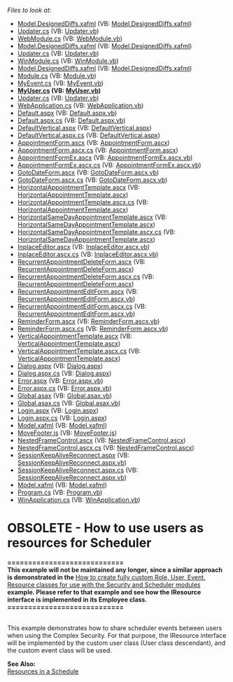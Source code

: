 <!-- default file list -->
*Files to look at*:

* [Model.DesignedDiffs.xafml](./CS/DXExample.Module.Web/Model.DesignedDiffs.xafml) (VB: [Model.DesignedDiffs.xafml](./VB/DXExample.Module.Web/Model.DesignedDiffs.xafml))
* [Updater.cs](./CS/DXExample.Module.Web/Updater.cs) (VB: [Updater.vb](./VB/DXExample.Module.Web/Updater.vb))
* [WebModule.cs](./CS/DXExample.Module.Web/WebModule.cs) (VB: [WebModule.vb](./VB/DXExample.Module.Web/WebModule.vb))
* [Model.DesignedDiffs.xafml](./CS/DXExample.Module.Win/Model.DesignedDiffs.xafml) (VB: [Model.DesignedDiffs.xafml](./VB/DXExample.Module.Win/Model.DesignedDiffs.xafml))
* [Updater.cs](./CS/DXExample.Module.Win/Updater.cs) (VB: [Updater.vb](./VB/DXExample.Module.Win/Updater.vb))
* [WinModule.cs](./CS/DXExample.Module.Win/WinModule.cs) (VB: [WinModule.vb](./VB/DXExample.Module.Win/WinModule.vb))
* [Model.DesignedDiffs.xafml](./CS/DXExample.Module/Model.DesignedDiffs.xafml) (VB: [Model.DesignedDiffs.xafml](./VB/DXExample.Module/Model.DesignedDiffs.xafml))
* [Module.cs](./CS/DXExample.Module/Module.cs) (VB: [Module.vb](./VB/DXExample.Module/Module.vb))
* [MyEvent.cs](./CS/DXExample.Module/MyEvent.cs) (VB: [MyEvent.vb](./VB/DXExample.Module/MyEvent.vb))
* **[MyUser.cs](./CS/DXExample.Module/MyUser.cs) (VB: [MyUser.vb](./VB/DXExample.Module/MyUser.vb))**
* [Updater.cs](./CS/DXExample.Module/Updater.cs) (VB: [Updater.vb](./VB/DXExample.Module/Updater.vb))
* [WebApplication.cs](./CS/DXExample.Web/ApplicationCode/WebApplication.cs) (VB: [WebApplication.vb](./VB/DXExample.Web/ApplicationCode/WebApplication.vb))
* [Default.aspx](./CS/DXExample.Web/Default.aspx) (VB: [Default.aspx.vb](./VB/DXExample.Web/Default.aspx.vb))
* [Default.aspx.cs](./CS/DXExample.Web/Default.aspx.cs) (VB: [Default.aspx.vb](./VB/DXExample.Web/Default.aspx.vb))
* [DefaultVertical.aspx](./CS/DXExample.Web/DefaultVertical.aspx) (VB: [DefaultVertical.aspx](./VB/DXExample.Web/DefaultVertical.aspx))
* [DefaultVertical.aspx.cs](./CS/DXExample.Web/DefaultVertical.aspx.cs) (VB: [DefaultVertical.aspx](./VB/DXExample.Web/DefaultVertical.aspx))
* [AppointmentForm.ascx](./CS/DXExample.Web/DevExpress/ASPxSchedulerForms/AppointmentForm.ascx) (VB: [AppointmentForm.ascx](./VB/DXExample.Web/DevExpress/ASPxSchedulerForms/AppointmentForm.ascx))
* [AppointmentForm.ascx.cs](./CS/DXExample.Web/DevExpress/ASPxSchedulerForms/AppointmentForm.ascx.cs) (VB: [AppointmentForm.ascx](./VB/DXExample.Web/DevExpress/ASPxSchedulerForms/AppointmentForm.ascx))
* [AppointmentFormEx.ascx](./CS/DXExample.Web/DevExpress/ASPxSchedulerForms/AppointmentFormEx.ascx) (VB: [AppointmentFormEx.ascx.vb](./VB/DXExample.Web/DevExpress/ASPxSchedulerForms/AppointmentFormEx.ascx.vb))
* [AppointmentFormEx.ascx.cs](./CS/DXExample.Web/DevExpress/ASPxSchedulerForms/AppointmentFormEx.ascx.cs) (VB: [AppointmentFormEx.ascx.vb](./VB/DXExample.Web/DevExpress/ASPxSchedulerForms/AppointmentFormEx.ascx.vb))
* [GotoDateForm.ascx](./CS/DXExample.Web/DevExpress/ASPxSchedulerForms/GotoDateForm.ascx) (VB: [GotoDateForm.ascx.vb](./VB/DXExample.Web/DevExpress/ASPxSchedulerForms/GotoDateForm.ascx.vb))
* [GotoDateForm.ascx.cs](./CS/DXExample.Web/DevExpress/ASPxSchedulerForms/GotoDateForm.ascx.cs) (VB: [GotoDateForm.ascx.vb](./VB/DXExample.Web/DevExpress/ASPxSchedulerForms/GotoDateForm.ascx.vb))
* [HorizontalAppointmentTemplate.ascx](./CS/DXExample.Web/DevExpress/ASPxSchedulerForms/HorizontalAppointmentTemplate.ascx) (VB: [HorizontalAppointmentTemplate.ascx](./VB/DXExample.Web/DevExpress/ASPxSchedulerForms/HorizontalAppointmentTemplate.ascx))
* [HorizontalAppointmentTemplate.ascx.cs](./CS/DXExample.Web/DevExpress/ASPxSchedulerForms/HorizontalAppointmentTemplate.ascx.cs) (VB: [HorizontalAppointmentTemplate.ascx](./VB/DXExample.Web/DevExpress/ASPxSchedulerForms/HorizontalAppointmentTemplate.ascx))
* [HorizontalSameDayAppointmentTemplate.ascx](./CS/DXExample.Web/DevExpress/ASPxSchedulerForms/HorizontalSameDayAppointmentTemplate.ascx) (VB: [HorizontalSameDayAppointmentTemplate.ascx](./VB/DXExample.Web/DevExpress/ASPxSchedulerForms/HorizontalSameDayAppointmentTemplate.ascx))
* [HorizontalSameDayAppointmentTemplate.ascx.cs](./CS/DXExample.Web/DevExpress/ASPxSchedulerForms/HorizontalSameDayAppointmentTemplate.ascx.cs) (VB: [HorizontalSameDayAppointmentTemplate.ascx](./VB/DXExample.Web/DevExpress/ASPxSchedulerForms/HorizontalSameDayAppointmentTemplate.ascx))
* [InplaceEditor.ascx](./CS/DXExample.Web/DevExpress/ASPxSchedulerForms/InplaceEditor.ascx) (VB: [InplaceEditor.ascx.vb](./VB/DXExample.Web/DevExpress/ASPxSchedulerForms/InplaceEditor.ascx.vb))
* [InplaceEditor.ascx.cs](./CS/DXExample.Web/DevExpress/ASPxSchedulerForms/InplaceEditor.ascx.cs) (VB: [InplaceEditor.ascx.vb](./VB/DXExample.Web/DevExpress/ASPxSchedulerForms/InplaceEditor.ascx.vb))
* [RecurrentAppointmentDeleteForm.ascx](./CS/DXExample.Web/DevExpress/ASPxSchedulerForms/RecurrentAppointmentDeleteForm.ascx) (VB: [RecurrentAppointmentDeleteForm.ascx](./VB/DXExample.Web/DevExpress/ASPxSchedulerForms/RecurrentAppointmentDeleteForm.ascx))
* [RecurrentAppointmentDeleteForm.ascx.cs](./CS/DXExample.Web/DevExpress/ASPxSchedulerForms/RecurrentAppointmentDeleteForm.ascx.cs) (VB: [RecurrentAppointmentDeleteForm.ascx](./VB/DXExample.Web/DevExpress/ASPxSchedulerForms/RecurrentAppointmentDeleteForm.ascx))
* [RecurrentAppointmentEditForm.ascx](./CS/DXExample.Web/DevExpress/ASPxSchedulerForms/RecurrentAppointmentEditForm.ascx) (VB: [RecurrentAppointmentEditForm.ascx.vb](./VB/DXExample.Web/DevExpress/ASPxSchedulerForms/RecurrentAppointmentEditForm.ascx.vb))
* [RecurrentAppointmentEditForm.ascx.cs](./CS/DXExample.Web/DevExpress/ASPxSchedulerForms/RecurrentAppointmentEditForm.ascx.cs) (VB: [RecurrentAppointmentEditForm.ascx.vb](./VB/DXExample.Web/DevExpress/ASPxSchedulerForms/RecurrentAppointmentEditForm.ascx.vb))
* [ReminderForm.ascx](./CS/DXExample.Web/DevExpress/ASPxSchedulerForms/ReminderForm.ascx) (VB: [ReminderForm.ascx.vb](./VB/DXExample.Web/DevExpress/ASPxSchedulerForms/ReminderForm.ascx.vb))
* [ReminderForm.ascx.cs](./CS/DXExample.Web/DevExpress/ASPxSchedulerForms/ReminderForm.ascx.cs) (VB: [ReminderForm.ascx.vb](./VB/DXExample.Web/DevExpress/ASPxSchedulerForms/ReminderForm.ascx.vb))
* [VerticalAppointmentTemplate.ascx](./CS/DXExample.Web/DevExpress/ASPxSchedulerForms/VerticalAppointmentTemplate.ascx) (VB: [VerticalAppointmentTemplate.ascx](./VB/DXExample.Web/DevExpress/ASPxSchedulerForms/VerticalAppointmentTemplate.ascx))
* [VerticalAppointmentTemplate.ascx.cs](./CS/DXExample.Web/DevExpress/ASPxSchedulerForms/VerticalAppointmentTemplate.ascx.cs) (VB: [VerticalAppointmentTemplate.ascx](./VB/DXExample.Web/DevExpress/ASPxSchedulerForms/VerticalAppointmentTemplate.ascx))
* [Dialog.aspx](./CS/DXExample.Web/Dialog.aspx) (VB: [Dialog.aspx](./VB/DXExample.Web/Dialog.aspx))
* [Dialog.aspx.cs](./CS/DXExample.Web/Dialog.aspx.cs) (VB: [Dialog.aspx](./VB/DXExample.Web/Dialog.aspx))
* [Error.aspx](./CS/DXExample.Web/Error.aspx) (VB: [Error.aspx.vb](./VB/DXExample.Web/Error.aspx.vb))
* [Error.aspx.cs](./CS/DXExample.Web/Error.aspx.cs) (VB: [Error.aspx.vb](./VB/DXExample.Web/Error.aspx.vb))
* [Global.asax](./CS/DXExample.Web/Global.asax) (VB: [Global.asax.vb](./VB/DXExample.Web/Global.asax.vb))
* [Global.asax.cs](./CS/DXExample.Web/Global.asax.cs) (VB: [Global.asax.vb](./VB/DXExample.Web/Global.asax.vb))
* [Login.aspx](./CS/DXExample.Web/Login.aspx) (VB: [Login.aspx](./VB/DXExample.Web/Login.aspx))
* [Login.aspx.cs](./CS/DXExample.Web/Login.aspx.cs) (VB: [Login.aspx](./VB/DXExample.Web/Login.aspx))
* [Model.xafml](./CS/DXExample.Web/Model.xafml) (VB: [Model.xafml](./VB/DXExample.Web/Model.xafml))
* [MoveFooter.js](./CS/DXExample.Web/MoveFooter.js) (VB: [MoveFooter.js](./VB/DXExample.Web/MoveFooter.js))
* [NestedFrameControl.ascx](./CS/DXExample.Web/NestedFrameControl.ascx) (VB: [NestedFrameControl.ascx](./VB/DXExample.Web/NestedFrameControl.ascx))
* [NestedFrameControl.ascx.cs](./CS/DXExample.Web/NestedFrameControl.ascx.cs) (VB: [NestedFrameControl.ascx](./VB/DXExample.Web/NestedFrameControl.ascx))
* [SessionKeepAliveReconnect.aspx](./CS/DXExample.Web/SessionKeepAliveReconnect.aspx) (VB: [SessionKeepAliveReconnect.aspx.vb](./VB/DXExample.Web/SessionKeepAliveReconnect.aspx.vb))
* [SessionKeepAliveReconnect.aspx.cs](./CS/DXExample.Web/SessionKeepAliveReconnect.aspx.cs) (VB: [SessionKeepAliveReconnect.aspx.vb](./VB/DXExample.Web/SessionKeepAliveReconnect.aspx.vb))
* [Model.xafml](./CS/DXExample.Win/Model.xafml) (VB: [Model.xafml](./VB/DXExample.Win/Model.xafml))
* [Program.cs](./CS/DXExample.Win/Program.cs) (VB: [Program.vb](./VB/DXExample.Win/Program.vb))
* [WinApplication.cs](./CS/DXExample.Win/WinApplication.cs) (VB: [WinApplication.vb](./VB/DXExample.Win/WinApplication.vb))
<!-- default file list end -->
# OBSOLETE - How to use users as resources for Scheduler


<p><strong>============================</strong><strong><br />
</strong><strong>T</strong><strong>his example will not be maintained any longer, since a similar approach is demonstrated in the </strong><a href="https://www.devexpress.com/Support/Center/p/E1255">How to create fully custom Role, User, Event, Resource classes for use with the Security and Scheduler modules</a><strong> example. Please refer to that example and see how the IResource interface is implemented in its Employee class. </strong><strong><br />
============================</strong></p><p><br />
This example demonstrates how to share scheduler events between users when using the Complex Security. For that purpose, the IResource interface will be implemented by the custom user class (User class descendant), and the custom event class will be used.</p><p><strong>See Also:</strong><br />
<a href="http://documentation.devexpress.com/#Xaf/CustomDocument2813"><u>Resources in a Schedule</u></a></p>

<br/>


